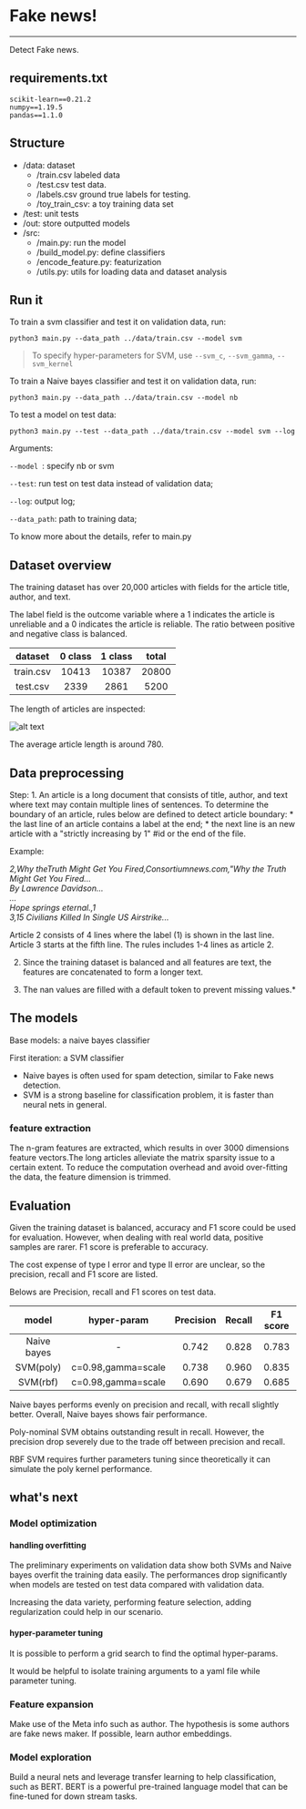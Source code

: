 # Fake news!
***
Detect Fake news.
## requirements.txt
```
scikit-learn==0.21.2
numpy==1.19.5
pandas==1.1.0
```

## Structure
* /data: dataset
  * /train.csv labeled data
  * /test.csv test data.
  * /labels.csv ground true labels for testing.
  * /toy_train_csv: a toy training data set
* /test: unit tests
* /out: store outputted models
* /src: 
  * /main.py: run the model 
  * /build_model.py: define classifiers
  * /encode_feature.py: featurization
  * /utils.py: utils for loading data and dataset analysis
  
## Run it
To train a svm classifier and test it on validation data, run:
```
python3 main.py --data_path ../data/train.csv --model svm
```
>To specify hyper-parameters for SVM, use
```--svm_c```, ```--svm_gamma```, ```--svm_kernel```

To train a Naive bayes classifier and test it on validation data, run:
```
python3 main.py --data_path ../data/train.csv --model nb
```

To test a model on test data:
```
python3 main.py --test --data_path ../data/train.csv --model svm --log
```
Arguments:

```--model ```: specify nb or svm

```--test```: run test on test data instead of validation data;

```--log```: output log; 

```--data_path```: path to training data;

To know more about the details, refer to main.py

## Dataset overview

The training dataset has over 20,000 articles with fields for the article title, author, and text.

The label field is the outcome variable where a 1 indicates the article is unreliable and a 0 indicates the article is reliable.
The ratio between positive and negative class is balanced.


| dataset | 0 class | 1 class | total |
| :---: | :---: | :---: | :---: |
| train.csv | 10413 | 10387 | 20800 |
| test.csv | 2339 | 2861 | 5200 |

The length of articles are inspected:

![alt text](https://github.com/ZhanfanZhou/FakeNews/blob/master/data.png)

The average article length is around 780.

## Data preprocessing
Step: 1. An article is a long document that consists of title, author, and text where text may contain multiple lines of sentences. To determine
the boundary of an article, rules below are defined to detect article boundary:
    * the last line of an article contains a label at the end;
    * the next line is an new article with a "strictly increasing by 1" #id or the end of the file.

Example:

*2,Why theTruth Might Get You Fired,Consortiumnews.com,"Why the Truth Might Get You Fired...*\
*By Lawrence Davidson...*\
*...*\
*Hope springs eternal.,1*\
*3,15 Civilians Killed In Single US Airstrike...*

Article 2 consists of 4 lines where the label (1) is shown in the last line. Article 3 starts at the fifth line.
The rules includes 1-4 lines as article 2.

2. Since the training dataset is balanced and all features are text, the features are concatenated to form a longer text.


3. The nan values are filled with a default token to prevent missing values.*
<!--- 
The max article length is limited to 128 where the exceeding part is truncated and the missing part is filled with padding.

Note: to accelerate BERT tokenizer, the text is pre-trimmed.
-->

## The models
Base models: a naive bayes classifier 

First iteration: a SVM classifier

* Naive bayes is often used for spam detection, similar to Fake news detection.
* SVM is a strong baseline for classification problem, it is faster than neural nets in general.

### feature extraction
The n-gram features are extracted, which results in over 3000 dimensions feature vectors.The long articles alleviate the matrix sparsity issue to a certain extent.
To reduce the computation overhead and avoid over-fitting the data, the feature dimension is trimmed.


## Evaluation
Given the training dataset is balanced, accuracy and F1 score could be used for evaluation. However, when dealing with real world data, positive samples are rarer.
F1 score is preferable to accuracy.

The cost expense of type I error and type II error are unclear, so the precision, recall and F1 score are listed.

Belows are Precision, recall and F1 scores on test data.

| model | hyper-param | Precision | Recall | F1 score |
| :---: | :---: | :---: | :---: | :---: |
| Naive bayes | - | 0.742 | 0.828 | 0.783 |
| SVM(poly) | c=0.98,gamma=scale | 0.738 | 0.960 | 0.835 |
| SVM(rbf) | c=0.98,gamma=scale | 0.690 | 0.679 | 0.685 |

Naive bayes performs evenly on precision and recall, with recall slightly better. Overall, Naive bayes shows fair performance.

Poly-nominal SVM obtains outstanding result in recall. However, the precision drop severely due to the trade off between precision and recall.

RBF SVM requires further parameters tuning since theoretically it can simulate the poly kernel performance.
## what's next

### Model optimization
#### handling overfitting
The preliminary experiments on validation data show both SVMs and Naive bayes overfit the training data easily.
The performances drop significantly when models are tested on test data compared with validation data.

Increasing the data variety, performing feature selection, adding regularization could help in our scenario.
#### hyper-parameter tuning
It is possible to perform a grid search to find the optimal hyper-params.

It would be helpful to isolate training arguments to a yaml file while parameter tuning.
### Feature expansion
Make use of the Meta info such as author. The hypothesis is some authors are fake news maker. If possible, learn author embeddings.

### Model exploration
Build a neural nets and leverage transfer learning to help classification, such as BERT.
BERT is a powerful pre-trained language model that can be fine-tuned for down stream tasks.
